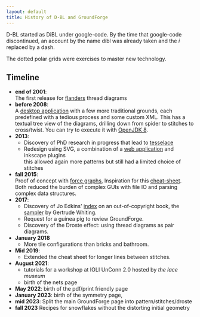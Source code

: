 ```yaml
---
layout: default
title: History of D-BL and GroundForge
---
```


D-BL started as DiBL under google-code. By the time that google-code discontinued,
an account by the name dibl was already taken and the _i_ replaced by a dash.

The dotted  polar grids were exercises to master new technology.

Timeline
--------

* **end of 2001**:  
  The first release for [flanders](https://jo-pol.github.io/flanders/) thread diagrams
* **before 2008**:  
  A [desktop application](https://github.com/d-bl/bobbinwork/wiki)
  with a few more traditional grounds, each predefined with a tedious process and some custom XML.
  This has a textual tree view of the diagrams, drilling down from spider to stitches to cross/twist.
  You can try to execute it with [OpenJDK 8](https://adoptopenjdk.net/releases.html?variant=openjdk8).
* **2013**: 
  * Discovery of PhD research in progress that lead to [tesselace](https://tesselacedotcom.wordpress.com/)
  * Redesign using SVG, a combination of a [web application](https://jo-pol.github.io/DiBL/grounds/index.html) and inkscape plugins  
    this allowed again more patterns but still had a limited choice of stitches 
* **fall 2015**:  
  Proof of concept with [force graphs](glossary),
  Inspiration for this [cheat-sheet](/GroundForge/images/matrix-template.png).  
  Both reduced the burden of complex GUIs with file IO and parsing complex data structures.
* **2017**:
  * Discovery of Jo Edkins' [index](http://www.theedkins.co.uk/jo/lace/whiting/index.htm)
    on an out-of-copyright book, the [sampler](https://www.metmuseum.org/blogs/collection-insights/2018/gertrude-whiting-bobbin-lace-sampler)
    by Gertrude Whiting.
  * Request for a guinea pig to review GroundForge.
  * Discovery of the Droste effect: using thread diagrams as pair diagrams. 
* **January 2018**
  * More tile configurations than bricks and bathroom.
* **Mid 2019**:
  * Extended the cheat sheet for longer lines between stitches.
* **August 2021**:
  * tutorials for a workshop at IOLI UnConn 2.0 hosted by _the lace museum_
  * birth of the nets page
* **May 2022**:
  birth of the pdf/print friendly page
* **January 2023**:
  birth of the symmetry page,  
* **mid 2023**:
  Split the main GroundForge page into pattern/stitches/droste
* **fall 2023**
  Recipes for snowflakes without the distorting initial geometry

